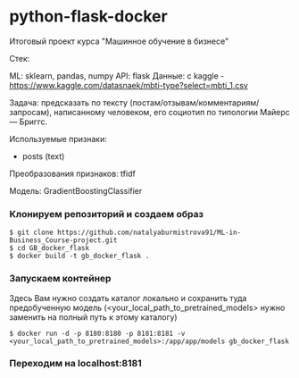 # python-flask-docker
Итоговый проект курса "Машинное обучение в бизнесе"

Стек:

ML: sklearn, pandas, numpy
API: flask
Данные: с kaggle - https://www.kaggle.com/datasnaek/mbti-type?select=mbti_1.csv

Задача: предсказать по тексту (постам/отзывам/комментариям/запросам), написанному человеком, его социотип по типологии Майерс — Бриггс.

Используемые признаки:

- posts (text)

Преобразования признаков: tfidf

Модель: GradientBoostingClassifier

### Клонируем репозиторий и создаем образ
```
$ git clone https://github.com/natalyaburmistrova91/ML-in-Business_Course-project.git
$ cd GB_docker_flask
$ docker build -t gb_docker_flask .
```

### Запускаем контейнер

Здесь Вам нужно создать каталог локально и сохранить туда предобученную модель (<your_local_path_to_pretrained_models> нужно заменить на полный путь к этому каталогу)
```
$ docker run -d -p 8180:8180 -p 8181:8181 -v <your_local_path_to_pretrained_models>:/app/app/models gb_docker_flask
```

### Переходим на localhost:8181
